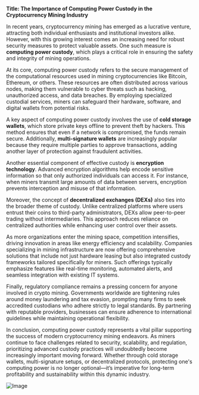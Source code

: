 **Title: The Importance of Computing Power Custody in the Cryptocurrency Mining Industry**

In recent years, cryptocurrency mining has emerged as a lucrative venture, attracting both individual enthusiasts and institutional investors alike. However, with this growing interest comes an increasing need for robust security measures to protect valuable assets. One such measure is **computing power custody**, which plays a critical role in ensuring the safety and integrity of mining operations.

At its core, computing power custody refers to the secure management of the computational resources used in mining cryptocurrencies like Bitcoin, Ethereum, or others. These resources are often distributed across various nodes, making them vulnerable to cyber threats such as hacking, unauthorized access, and data breaches. By employing specialized custodial services, miners can safeguard their hardware, software, and digital wallets from potential risks.

A key aspect of computing power custody involves the use of **cold storage wallets**, which store private keys offline to prevent theft by hackers. This method ensures that even if a network is compromised, the funds remain secure. Additionally, **multi-signature wallets** are increasingly popular because they require multiple parties to approve transactions, adding another layer of protection against fraudulent activities.

Another essential component of effective custody is **encryption technology**. Advanced encryption algorithms help encode sensitive information so that only authorized individuals can access it. For instance, when miners transmit large amounts of data between servers, encryption prevents interception and misuse of that information.

Moreover, the concept of **decentralized exchanges (DEXs)** also ties into the broader theme of custody. Unlike centralized platforms where users entrust their coins to third-party administrators, DEXs allow peer-to-peer trading without intermediaries. This approach reduces reliance on centralized authorities while enhancing user control over their assets.

As more organizations enter the mining space, competition intensifies, driving innovation in areas like energy efficiency and scalability. Companies specializing in mining infrastructure are now offering comprehensive solutions that include not just hardware leasing but also integrated custody frameworks tailored specifically for miners. Such offerings typically emphasize features like real-time monitoring, automated alerts, and seamless integration with existing IT systems.

Finally, regulatory compliance remains a pressing concern for anyone involved in crypto mining. Governments worldwide are tightening rules around money laundering and tax evasion, prompting many firms to seek accredited custodians who adhere strictly to legal standards. By partnering with reputable providers, businesses can ensure adherence to international guidelines while maintaining operational flexibility.

In conclusion, computing power custody represents a vital pillar supporting the success of modern cryptocurrency mining endeavors. As miners continue to face challenges related to security, scalability, and regulation, prioritizing advanced custody practices will undoubtedly become increasingly important moving forward. Whether through cold storage wallets, multi-signature setups, or decentralized protocols, protecting one's computing power is no longer optional—it’s imperative for long-term profitability and sustainability within this dynamic industry.

![Image](https://github.com/user-attachments/assets/31692037-0104-4703-abd1-696b6a7dd41b)